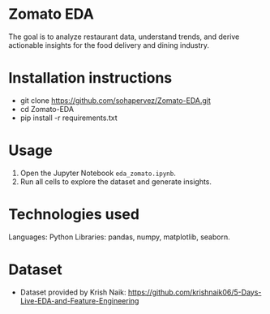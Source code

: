 # Zomato EDA

The goal is to analyze restaurant data, understand trends, and derive actionable insights for the food delivery and dining industry.

# Installation instructions

- git clone https://github.com/sohapervez/Zomato-EDA.git
- cd Zomato-EDA
- pip install -r requirements.txt

# Usage
1. Open the Jupyter Notebook `eda_zomato.ipynb`.
2. Run all cells to explore the dataset and generate insights.

# Technologies used

Languages: Python
Libraries: pandas, numpy, matplotlib, seaborn.

# Dataset

- Dataset provided by Krish Naik: https://github.com/krishnaik06/5-Days-Live-EDA-and-Feature-Engineering
